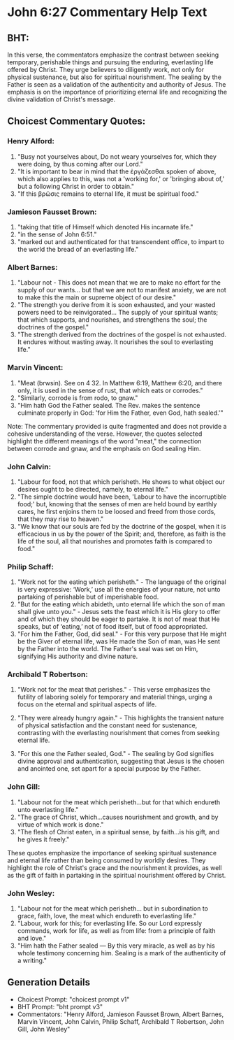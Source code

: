# John 6:27 Commentary Help Text

## BHT:
In this verse, the commentators emphasize the contrast between seeking temporary, perishable things and pursuing the enduring, everlasting life offered by Christ. They urge believers to diligently work, not only for physical sustenance, but also for spiritual nourishment. The sealing by the Father is seen as a validation of the authenticity and authority of Jesus. The emphasis is on the importance of prioritizing eternal life and recognizing the divine validation of Christ's message.

## Choicest Commentary Quotes:
### Henry Alford:
1. "Busy not yourselves about, Do not weary yourselves for, which they were doing, by thus coming after our Lord."
2. "It is important to bear in mind that the ἐργάζεσθαι spoken of above, which also applies to this, was not a 'working for,' or 'bringing about of,' but a following Christ in order to obtain."
3. "If this βρῶσις remains to eternal life, it must be spiritual food."

### Jamieson Fausset Brown:
1. "taking that title of Himself which denoted His incarnate life."
2. "in the sense of John 6:51."
3. "marked out and authenticated for that transcendent office, to impart to the world the bread of an everlasting life."

### Albert Barnes:
1. "Labour not - This does not mean that we are to make no effort for the supply of our wants... but that we are not to manifest anxiety, we are not to make this the main or supreme object of our desire."
2. "The strength you derive from it is soon exhausted, and your wasted powers need to be reinvigorated... The supply of your spiritual wants; that which supports, and nourishes, and strengthens the soul; the doctrines of the gospel."
3. "The strength derived from the doctrines of the gospel is not exhausted. It endures without wasting away. It nourishes the soul to everlasting life."

### Marvin Vincent:
1. "Meat (brwsin). See on 4 32. In Matthew 6:19, Matthew 6:20, and there only, it is used in the sense of rust, that which eats or corrodes."
2. "Similarly, corrode is from rodo, to gnaw."
3. "Him hath God the Father sealed. The Rev. makes the sentence culminate properly in God: 'for Him the Father, even God, hath sealed.'"

Note: The commentary provided is quite fragmented and does not provide a cohesive understanding of the verse. However, the quotes selected highlight the different meanings of the word "meat," the connection between corrode and gnaw, and the emphasis on God sealing Him.

### John Calvin:
1. "Labour for food, not that which perisheth. He shows to what object our desires ought to be directed, namely, to eternal life."
2. "The simple doctrine would have been, 'Labour to have the incorruptible food;' but, knowing that the senses of men are held bound by earthly cares, he first enjoins them to be loosed and freed from those cords, that they may rise to heaven."
3. "We know that our souls are fed by the doctrine of the gospel, when it is efficacious in us by the power of the Spirit; and, therefore, as faith is the life of the soul, all that nourishes and promotes faith is compared to food."


### Philip Schaff:
1. "Work not for the eating which perisheth." - The language of the original is very expressive: ‘Work,’ use all the energies of your nature, not unto partaking of perishable but of imperishable food.
2. "But for the eating which abideth, unto eternal life which the son of man shall give unto you." - Jesus sets the feast which it is His glory to offer and of which they should be eager to partake. It is not of meat that He speaks, but of ‘eating,’ not of food itself, but of food appropriated.
3. "For him the Father, God, did seal." - For this very purpose that He might be the Giver of eternal life, was He made the Son of man, was He sent by the Father into the world. The Father's seal was set on Him, signifying His authority and divine nature.

### Archibald T Robertson:
1. "Work not for the meat that perishes." - This verse emphasizes the futility of laboring solely for temporary and material things, urging a focus on the eternal and spiritual aspects of life.

2. "They were already hungry again." - This highlights the transient nature of physical satisfaction and the constant need for sustenance, contrasting with the everlasting nourishment that comes from seeking eternal life.

3. "For this one the Father sealed, God." - The sealing by God signifies divine approval and authentication, suggesting that Jesus is the chosen and anointed one, set apart for a special purpose by the Father.

### John Gill:
1. "Labour not for the meat which perisheth...but for that which endureth unto everlasting life." 
2. "The grace of Christ, which...causes nourishment and growth, and by virtue of which work is done."
3. "The flesh of Christ eaten, in a spiritual sense, by faith...is his gift, and he gives it freely."

These quotes emphasize the importance of seeking spiritual sustenance and eternal life rather than being consumed by worldly desires. They highlight the role of Christ's grace and the nourishment it provides, as well as the gift of faith in partaking in the spiritual nourishment offered by Christ.

### John Wesley:
1. "Labour not for the meat which perisheth... but in subordination to grace, faith, love, the meat which endureth to everlasting life." 
2. "Labour, work for this; for everlasting life. So our Lord expressly commands, work for life, as well as from life: from a principle of faith and love."
3. "Him hath the Father sealed — By this very miracle, as well as by his whole testimony concerning him. Sealing is a mark of the authenticity of a writing."


## Generation Details
- Choicest Prompt: "choicest prompt v1"
- BHT Prompt: "bht prompt v3"
- Commentators: "Henry Alford, Jamieson Fausset Brown, Albert Barnes, Marvin Vincent, John Calvin, Philip Schaff, Archibald T Robertson, John Gill, John Wesley"

